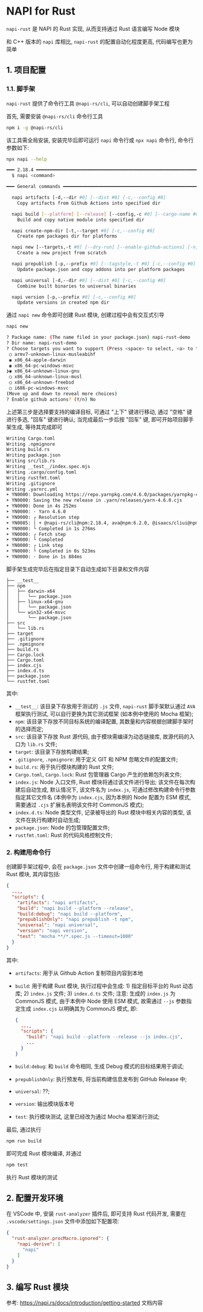 # NAPI for Rust

`napi-rust` 是 NAPI 的 Rust 实现, 从而支持通过 Rust 语言编写 Node 模块

和 C++ 版本的 `napi` 库相比, `napi-rust` 的配置自动化程度更高, 代码编写也更为简单

## 1. 项目配置

### 1.1. 脚手架

`napi-rust` 提供了命令行工具 `@napi-rs/cli`, 可以自动创建脚手架工程

首先, 需要安装 `@napi-rs/cli` 命令行工具

```bash
npm i -g @napi-rs/cli
```

该工具需全局安装, 安装完毕后即可运行 `napi` 命令行或 `npx napi` 命令行, 命令行参数如下:

```bash
npx napi --help

━━━ 2.18.4 ━━━━━━━━━━━━━━━━━━━━━━━━━━━━━━━━━━━━━━━━━━━━━━━━━━━━━━━━━━━━━━━━━━━━━━
  $ napi <command>

━━━ General commands ━━━━━━━━━━━━━━━━━━━━━━━━━━━━━━━━━━━━━━━━━━━━━━━━━━━━━━━━━━━━

  napi artifacts [-d,--dir #0] [--dist #0] [-c,--config #0]
    Copy artifacts from Github Actions into specified dir

  napi build [--platform] [--release] [--config,-c #0] [--cargo-name #0] [--target #0] [--features #0] [--bin #0] [--dts #0] [--const-enum] [--no-dts-header] [-p #0] [--profile #0] [--cargo-flags #0] [--js #0] [--js-package-name #0] [--cargo-cwd #0] [--pipe #0] [--disable-windows-x32-optimize] [--zig] [--zig-abi-suffix #0] [--zig-link-only] [--strip] [destDir]
    Build and copy native module into specified dir

  napi create-npm-dir [-t,--target #0] [-c,--config #0]
    Create npm packages dir for platforms

  napi new [--targets,-t #0] [--dry-run] [--enable-github-actions] [-n,--name] [-d,--dirname]
    Create a new project from scratch

  napi prepublish [-p,--prefix #0] [--tagstyle,-t #0] [-c,--config #0] [--dry-run] [--skip-gh-release] [--gh-release-name #0] [--gh-release-id #0]
    Update package.json and copy addons into per platform packages

  napi universal [-d,--dir #0] [--dist #0] [-c,--config #0]
    Combine built binaries to universal binaries

  napi version [-p,--prefix #0] [-c,--config #0]
    Update versions in created npm dir
```

通过 `napi new` 命令即可创建 Rust 模块, 创建过程中会有交互式引导

```bash
napi new

? Package name: (The name filed in your package.json) napi-rust-demo
? Dir name: napi-rust-demo
? Choose targets you want to support (Press <space> to select, <a> to toggle all, <i> to invert selection, and <enter> to proceed)
 ◯ armv7-unknown-linux-musleabihf
 ◉ x86_64-apple-darwin
 ◉ x86_64-pc-windows-msvc
❯◉ x86_64-unknown-linux-gnu
 ◯ x86_64-unknown-linux-musl
 ◯ x86_64-unknown-freebsd
 ◯ i686-pc-windows-msvc
(Move up and down to reveal more choices)
? Enable github actions? (Y/n) No
```

上述第三步是选择要支持的编译目标, 可通过 "上下" 键进行移动, 通过 "空格" 键进行多选, "回车" 键进行确认; 当完成最后一步后按 "回车" 键, 即可开始项目脚手架生成, 等待其完成即可

```bash
Writing Cargo.toml
Writing .npmignore
Writing build.rs
Writing package.json
Writing src/lib.rs
Writing __test__/index.spec.mjs
Writing .cargo/config.toml
Writing rustfmt.toml
Writing .gitignore
Writing .yarnrc.yml
➤ YN0000: Downloading https://repo.yarnpkg.com/4.6.0/packages/yarnpkg-cli/bin/yarn.js
➤ YN0000: Saving the new release in .yarn/releases/yarn-4.6.0.cjs
➤ YN0000: Done in 4s 252ms
➤ YN0000: · Yarn 4.6.0
➤ YN0000: ┌ Resolution step
➤ YN0085: │ + @napi-rs/cli@npm:2.18.4, ava@npm:6.2.0, @isaacs/cliui@npm:8.0.2, @isaacs/fs-minipass@npm:4.0.1, @mapbox/node-pre-gyp@npm:2.0.0, and 170 more.
➤ YN0000: └ Completed in 1s 276ms
➤ YN0000: ┌ Fetch step
➤ YN0000: └ Completed
➤ YN0000: ┌ Link step
➤ YN0000: └ Completed in 0s 523ms
➤ YN0000: · Done in 1s 884ms
```

脚手架生成完毕后在指定目录下自动生成如下目录和文件内容

```plaintext
├── __test__
├── npm
│   ├── darwin-x64
│   │   └── package.json
│   ├── linux-x64-gnu
│   │   └── package.json
│   └── win32-x64-msvc
│       └── package.json
├── src
│   └── lib.rs
├── target
├── .gitignore
├── .npmignore
├── build.rs
├── Cargo.lock
├── Cargo.toml
├── index.cjs
├── index.d.ts
├── package.json
└── rustfmt.toml
```

其中:

- `__test__`: 该目录下存放用于测试的 `.js` 文件, `napi-rust` 脚手架默认通过 `AVA` 框架执行测试, 可以自行更换为其它测试框架 (如本例中使用的 Mocha 框架);
- `npm`: 该目录下存放不同目标系统的编译配置, 其数量和内容根据创建脚手架时的选择而定;
- `src`: 该目录下存放 Rust 源代码, 由于模块需编译为动态链接库, 故源代码的入口为 `lib.rs` 文件;
- `target`: 该目录下存放构建结果;
- `.gitignore`, `.npmignore`: 用于定义 GIT 和 NPM 忽略文件的配置文件;
- `build.rs`: 用于执行模块构建的 Rust 文件;
- `Cargo.toml`, `Cargo.lock`: Rust 包管理器 Cargo 产生的依赖包列表文件;
- `index.js`: Node 入口文件, Rust 模块将通过该文件进行导出; 该文件在每次构建后自动生成, 默认情况下, 该文件名为 `index.js`, 可通过修改构建命令行参数指定其它文件名 (本例中为 `index.cjs`, 因为本例的 Node 配置为 ESM 模式, 需要通过 `.cjs` 扩展名表明该文件时 CommonJS 模式);
- `index.d.ts`: Node 类型文件, 记录被导出的 Rust 模块中相关内容的类型, 该文件在执行构建时自动生成;
- `package.json`: Node 的包管理配置文件;
- `rustfmt.toml`: Rust 的代码风格控制文件;

### 2. 构建用命令行

创建脚手架过程中, 会在 `package.json` 文件中创建一组命令行, 用于构建和测试 Rust 模块, 其内容包括:

```json
{
  ...,
  "scripts": {
    "artifacts": "napi artifacts",
    "build": "napi build --platform --release",
    "build:debug": "napi build --platform",
    "prepublishOnly": "napi prepublish -t npm",
    "universal": "napi universal",
    "version": "napi version",
    "test": "mocha **/*.spec.js --timeout=1000"
  }
}
```

其中:

- `artifacts`: 用于从 Github Action 复制项目内容到本地
- `build`: 用于构建 Rust 模块, 执行过程中会生成: 1) 指定目标平台的 Rust 动态库; 2) `index.js` 文件; 3) `index.d.ts` 文件; 注意: 生成的 `index.js` 为 CommonJS 模式, 由于本例中 Node 使用 ESM 模式, 故需通过 `--js` 参数指定生成 `index.cjs` 以明确其为 CommonJS 模式, 即:

  ```json
  {
    ...,
    "scripts": {
      "build": "napi build --platform --release --js index.cjs",
      ...
    }
  }
  ```

- `build:debug`: 和 `build` 命令相同, 生成 Debug 模式的目标结果用于调试;
- `prepublishOnly`: 执行预发布, 将当前构建信息发布到 GitHub Release 中;
- `universal`: ??;
- `version`: 输出模块版本号
- `test`: 执行模块测试, 这里已经改为通过 Mocha 框架进行测试;

最后, 通过执行

```bash
npm run build
```

即可完成 Rust 模块编译, 并通过

```bash
npm test
```

执行 Rust 模块的测试

## 2. 配置开发环境

在 VSCode 中, 安装 `rust-analyzer` 插件后, 即可支持 Rust 代码开发, 需要在 `.vscode/settings.json` 文件中添加如下配置项:

```json
{
  "rust-analyzer.procMacro.ignored": {
    "napi-derive": [
      "napi"
    ]
  }
}
```

## 3. 编写 Rust 模块

参考: <https://napi.rs/docs/introduction/getting-started> 文档内容
